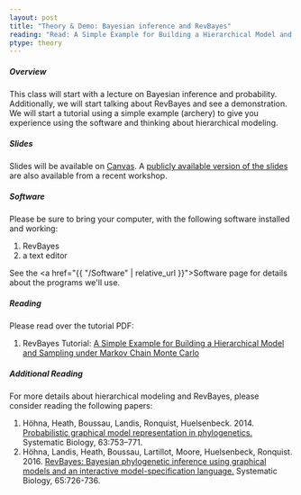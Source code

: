 ```yaml
---
layout: post
title: "Theory & Demo: Bayesian inference and RevBayes"
reading: "Read: A Simple Example for Building a Hierarchical Model and Sampling under MCMC"
ptype: theory
---
```


##### Overview

This class will start with a lecture on Bayesian inference and probability. Additionally, we will start talking about RevBayes and see a demonstration. We will start a tutorial using a simple example (archery) to give you experience using the software and thinking about hierarchical modeling.

##### Slides

Slides will be available on [Canvas](https://canvas.iastate.edu/courses/46870/files/4524228?module_item_id=1434712). A [publicly available version of the slides](https://github.com/phyloworks/revbayes-workshop2017/blob/master/slides/Lect1-RevBayes-Workshop.pdf) are also available from a recent workshop.

##### Software

Please be sure to bring your computer, with the following software installed and working:

1. RevBayes
2. a text editor

See the <a href="{{ "/Software" | relative_url }}">Software page</a> for details about the programs we'll use.


##### Reading

Please read over the tutorial PDF:

1. RevBayes Tutorial: [A Simple Example for Building a Hierarchical Model and Sampling under Markov Chain Monte Carlo](https://github.com/revbayes/revbayes_tutorial/blob/master/tutorial_TeX/RB_MCMC_Archery_Tutorial/RB_MCMC_Archery_Tutorial.pdf)

##### Additional Reading

For more details about hierarchical modeling and RevBayes, please consider reading the following papers:

1. Höhna, Heath, Boussau, Landis, Ronquist, Huelsenbeck. 2014. [Probabilistic graphical model representation in phylogenetics.](http://sysbio.oxfordjournals.org/content/63/5/753) Systematic Biology, 63:753–771. 
2. Höhna, Landis, Heath, Boussau, Lartillot, Moore, Huelsenbeck, Ronquist. 2016. [RevBayes: Bayesian phylogenetic inference using graphical models and an interactive model-specification language.](http://sysbio.oxfordjournals.org/content/65/4/726) Systematic Biology, 65:726-736.